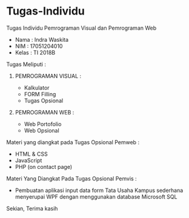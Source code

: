 # Tugas-Individu
Tugas Individu Pemrograman Visual dan Pemrograman Web

- Nama  : Indra Waskita
- NIM   : 17051204010
- Kelas : TI 2018B

Tugas Meliputi : 
1. PEMROGRAMAN VISUAL :  
   - Kalkulator
   - FORM Filling
   - Tugas Opsional

2. PEMROGRAMAN WEB : 
   - Web Portofolio
   - Web Opsional

Materi yang diangkat pada
Tugas Opsional Pemweb :
- HTML & CSS
- JavaScript
- PHP (on contact page)

Materi Yang Diangkat Pada
Tugas Opsional Pemvis : 
- Pembuatan aplikasi input data form Tata Usaha Kampus sederhana
  menyerupai WPF dengan menggunakan database Microsoft SQL
  

Sekian, Terima kasih 
